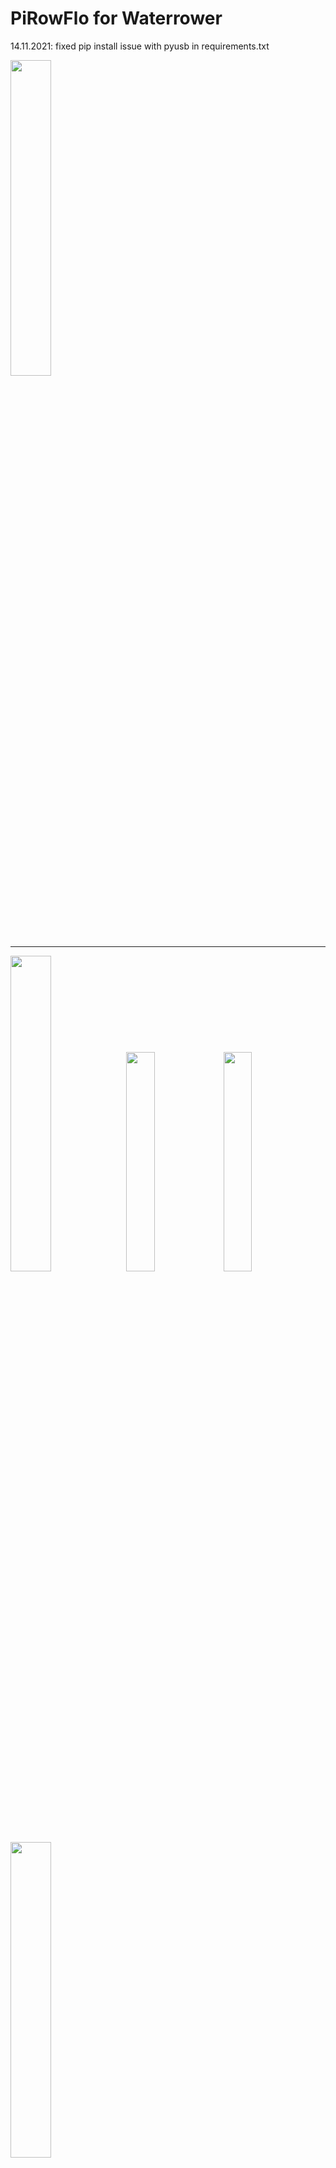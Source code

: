 # PiRowFlo for Waterrower

14.11.2021: fixed pip install issue with pyusb in requirements.txt

<img src="docs/logo/PIROWFLO2.png" width=36% height=36%>

---- 

<img src="docs/Hardware/IMG_20210104_155432.jpg" width=36% height=36%> <img src="docs/Hardware/Selection_015.png" width=30% height=30%> <img src="docs/Hardware/SmartRow.png" width=30% height=30%>


<img src="docs/Screen/screenPiRowFlo.gif" width=36% height=36%>

Read the LICENCE first, by using this software you agree to the licence. 


## News 13.02.2021 

- Case is still in Prototype stage 


## Supported Apps S4 Monitor (23.02.2021)

|        | Kinomap (BLE) | Cityrowgo (BLE)      | waterrower connect (BLE)   | Coxswain (BLE) 7.9 or higher | Holofit| 
|:------:|:------:       |:------------:      |:-----:                     |:-------:                     |:-------:     
|Android | test pending  | :heavy_check_mark: | devs need to update app                  | :heavy_check_mark:           |  :heavy_check_mark:           |
|iOS     | test pending  | :heavy_check_mark: | :heavy_check_mark:         |  -                           | :heavy_check_mark:           |

## Supported Apps SmartRow (23.02.2021)

|        | Kinomap (BLE) | Cityrowgo (BLE)      | waterrower connect (BLE)   | Coxswain (BLE) 7.9 or higher |Holofit | 
|:------:|:------:       |:------------:      |:-----:                     |:-------:                     |:-------:  |
|Android | test pending  | test pending | devs need to update app                   | :heavy_check_mark:           |  :heavy_check_mark:           |
|iOS     | test pending  | :heavy_check_mark:   | :heavy_check_mark:         |  -                           | :heavy_check_mark:           |


## Supported Watches (14.01.2021)

|   Watch model     |  Navtive rowing App  | ErgIQ|
|:------:|:------: |:------: |
| Fenix 6 | :heavy_check_mark:  | currently not|


## Project Overview



## Features

- Read Serial Waterrower Data to the Pi
- Read SmartRow data to the Pi via bluetooth (for pi 3,4 and Zero W internal bluetooth + USB Bluetooth dongle needed - 
  for pi 1,2,3 without internal bluetooth 2 USB bluetooth dongle from different brands are needed)
- Send Waterrower Data from the Pi over Bluetooth (Build-in or USB-dongle) 
- Send Waterrower Data from the Pi over Ant+ via Ant+ dongle 



## Motivation

I wanted to have the ability to use the Android App Coxswain and also my Garmin smartwatch. Therefore, I though
why not connect the Waterrower via USB to a Raspberry pi and let the Raspberry pi being a BLE and Ant+ transmitter. 
And wouldn't be even better if it could be control for the Webbrowser. And Last but not least, have at the 
end of the training a FIT file for Garmin connect or Strava.

With a high demand from people having the Smartrow, I thought why not trying to integrate it as input interface 
for this project. So it would be either S4 Monitor or Smartrow 

## Target of the project 

<img src="docs/Project-overview.png" width=100% height=100%>

## Requirements

### Hardware 

Bill of Material(BOM)

<img src="docs/Hardware/IMG_20210104_155452.jpg" width=50% height=50%>

| **Item for Raspberry pi 1,2,3**| 
|------|
| Raspberry Pi || 
| Micro SD card || 
| Mini USB to USB typ A ||  
| Bluetooth USB dongle (not 5.0) (LogiLink BT0015) || 
| Micro USB to Typ A || 
| 5V USB power supply 2A ||
| **for Ant+ addition** || 
| Ant+ dongle (avoid CYCPLUS) ||
| **for Smartrow** || 
| Bluetooth USB dongle (not 5.0) (LogiLink BT0015) || 
| Bluetooth USB dongle (not 5.0) (Mandatory to be different brand)

| **Item for Raspberry pi 3,4**| 
|------|
| Raspberry Pi || 
| Micro SD card || 
| Mini USB to USB typ A ||
| 5V USB power supply 2A ||
| **for Ant+ addition** || 
| Ant+ dongle (avoid CYCPLUS) ||
| **for Smartrow** || 
| Bluetooth USB dongle (not 5.0) (LogiLink BT0015) || 
| ~~Bluetooth USB dongle (not 5.0) (Mandatory to be different brand)~~



<img src="docs/Hardware/IMG_20210104_155756.jpg" width=50% height=50%>

| **Item for Raspberry pi Zero W** | 
|------|
| Raspberry Pi Zero W || 
| Micro SD card || 
| Mini USB to Micro USB || 
| 5V USB power supply 2A ||
| **for Ant+ addition**  || 
| Ant+ dongle (avoid CYCPLUSe) ||
| Micro USB to USB Hub || 
| **for Smartrow** || 
| Bluetooth USB dongle (not 5.0) (LogiLink BT0015) || 
| ~~Bluetooth USB dongle (not 5.0) (Mandatory to be different brand)~~


<img src="docs/Hardware/IMG_20210104_155825.jpg" width=50% height=50%>



I would recommend buying the Raspberry pi in a kit where most of the parts are included 

### Software 

### Installation
On a fresh installed Raspbian, git must be installed first 

    sudo apt-get install git

Clone the repo from Github: 

    git clone https://github.com/inonoob/pirowflo.git 
    
go into the folder: 

    cd pirowflo 

make install.sh executable: 

    sudo chmod +x install.sh

execute install.sh in order to setup everything: (This can take 5 - 10 min to set all up). If during the first installation
you hadn't have your Ant+ dongle. Just re-run the script and it will install the missing Ant+ and udev profiles.

    sudo ./install.sh 

Once installation and reboot complete, go into the pirowflo/src folder

    cd /home/pi/pirowflo/src

### Getting Started

Start PiRowFlo from the webserver which is available under the: 

http://"raspberry-pi-IP":9001 

<img src="docs/webserver/Selection_023.png" width=60% height=60%>

or 

Use the Screen to start PiRowFlo

<img src="docs/Screen/IMG_20210221_235228.jpg" width=60% height=60%>

or 

start PiRowFlo from console 

If the script waterrowerthreads is started with -h or --help it shows the available option for the program 


    python3 waterrowerthreads.py -h
    
    usage: waterrowerthreads.py [-h] [-i {s4,sr}] [-b] [-a]

    Python script to broadcast waterrower data over BLE and ANT

      PiRowFlo for Waterrower
                                                                 +-+
                                               XX+-----------------+
                  +-------+                 XXXX    |----|       | |
                   +-----+                XXX +----------------+ | |
                   |     |             XXX    |XXXXXXXXXXXXXXXX| | |
    +--------------X-----X----------+XXX+------------------------+-+
    |                                                              |
    +--------------------------------------------------------------+

    To begin choose an interface from where the data will be taken from either the 
    S4 Monitor connected via USB or the smartrow pulley via bluetooth low energy
    
    Then select which broadcast methode will be used. Bluetooth low energy or Ant+ or both.
    
    e.g. use the S4 connected via USB and broadcast data over bluetooth and Ant+
    
    python3 waterrowerthreads.py -i s4 -b -a
    
    optional arguments:
      -h, --help            show this help message and exit
      -i {s4,sr}, --interface {s4,sr}
                            choose  Waterrower interface S4 monitor: s4 or Smartrow: sr
      -b, --blue            Broadcast Waterrower data over bluetooth low energy
      -a, --antfe           Broadcast Waterrower data over Ant+




For example if the Waterrower should send data over Bluetooth and ANT 

    python3 waterrowerthreads.py -i s4 -b -a 

## Manual update 

The PiRowFlo autoupdate function is not yet implemented. Therefore, we recommend to perform the update as follows: 

    git pull https://github.com/inonoob/pirowflo.git 

And then start the installation script again

    sudo ./install.sh 

## FAQ 

---

I got the error: 

    serial open error waiting

if that is the case, check if your $USER belongs to the group "dialout"

    pi@raspberrypi:/dev $ groups
    pi adm dialout cdrom sudo audio video plugdev games users input netdev gpio i2c spi

if you don't see the "dialout", then your $USER needs to be add to this group 

    sudo usermod -a -G dialout $USER 

Then you need to log out or reboot that it takes effect. 

---

I can't connect with the app Coxswain: 

It is only working with Coxswain version higher 7.9. as the low version haven't the improved connectivity code for 
bluetooth. 

--- 

If you see this kind of error in the console you

    2021-01-16 19:59:14,341 - fakesmartrowble - CRITICAL - Failed to register advertisement: org.bluez.Error.Failed: Failed to register advertisement
    Exception in thread Thread-2:
    Traceback (most recent call last):
      File "/usr/lib/python3.7/threading.py", line 917, in _bootstrap_inner
        self.run()
      File "/usr/lib/python3.7/threading.py", line 865, in run
        self._target(*self._args, **self._kwargs)
      File "fakesmartrowthreads.py", line 51, in FakeSmartRowBLE
        FakeSmartRowBLE()
    TypeError: 'NoneType' object is not callable

That means what a client is still connect with the Raspberry pi and must be disconnect first before restarting the 
service. So check on your smartphone or tablet is a connection is still active. The simplest thing to fix is to close
the app and then try again. 

---

if you see this kind of error in the console: 

    pi@raspberrypi:~/pirowflo/src $ python3 waterrowerthreads.py -i s4 -b -a 
    2021-02-15 06:57:00,481 - __main__ - INFO - inferface S4 monitor will be used for data input
    2021-02-15 06:57:00,489 - __main__ - INFO - Waterrower Interface started
    2021-02-15 06:57:00,491 - __main__ - INFO - no interface selected
    2021-02-15 06:57:00,504 - __main__ - INFO - Start BLE Advertise and BLE GATT Server
    2021-02-15 06:57:00,528 - __main__ - INFO - Start Ant and start broadcast data
    start search for dongle
    2021-02-15 06:57:00,585 - dbus.proxies - ERROR - Introspect error on :1.5:/: dbus.exceptions.DBusException: org.freedesktop.DBus.Error.AccessDenied: Rejected send message, 2 matched rules; type="method_call", sender=":1.15" (uid=1000 pid=627 comm="python3 waterrowerthreads.py -i s4 -b -a ") interface="org.freedesktop.DBus.Introspectable" member="Introspect" error name="(unset)" requested_reply="0" destination=":1.5" (uid=0 pid=369 comm="/usr/lib/bluetooth/bluetoothd ")
    2021-02-15 06:57:00,985 - waterrowerinterface - WARNING - port not found retrying in 5s
    Exception in thread Thread-4:


that means that the current user is not in the group "bluetooth". The used to be a bug in the install.sh. But you can
also add it manually with the following command: 

    sudo usermod -a -G bluetooth pi 

This command run as sudo will add the user "pi" to the group "bluetooth". Then reboot in order to take effect.  This should fix the issue. 

In order to check if it had worked, use the following command: 

    pi@raspberrypi:~/pirowflo $ groups
    pi adm dialout cdrom sudo audio video plugdev games users input netdev bluetooth gpio i2c spi


--- 

If you can connect to the PI with your third party app and don't get any data also don't get any data to your watch via ant+ then there is 
a high chance that the connection between S4 Monitor and the Rasbperry pi is not working correctly. 

- Check if you have heard the reset "BEEP" from the S4 Monitor. If not that means that the connection is not correct
  try to unplug and replug it in. 
- Check the usb cable first. Try a different one. Cheap one tend to break as you need to plug and unplug it. 

## Parts of the code based on following Repos:

- [Link to repo](https://github.com/bfritscher/waterrower) base code used to get the Waterrower Data over USB Interface 
- [Link to repo](https://github.com/PunchThrough/espresso-ble) base code for the BLE GATT server and Advertiser example which
is self based on the Bluez Gatt server example
- [Link to repo](https://github.com/WouterJD/FortiusANT) base code for the Ant+ part used for this project
- [Link to repo](https://github.com/techdiem/RasPi-OLED-Menu) base code for the Screen part used for this project

Those Repos with some of their code are used as  base code 
which then have been rewritten to meet the requirements of this project. 
